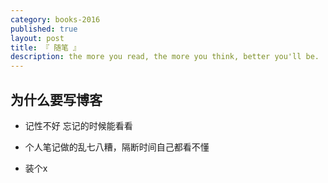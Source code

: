 ```yaml
---
category: books-2016
published: true
layout: post
title: 『 随笔 』
description: the more you read, the more you think, better you'll be.
---
```


## 为什么要写博客

- 记性不好 忘记的时候能看看

- 个人笔记做的乱七八糟，隔断时间自己都看不懂

- 装个x

